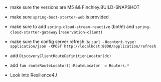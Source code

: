 * make sure the versions are M5 && Finchley.BUILD-SNAPSHOT
* make sure `spring-boot-starter-web` is provided
* make sure to add `spring-cloud-stream-reactive`  (both!) and `spring-cloud-starter-gateway` (`reservation-client`)
* make sure the config server refresh is: `curl -Hcontent-type: application/json -XPOST http://localhost:8000/application/refresh`
* add `DiscoveryClientRouteDefinitionLocator(dc)`
* add `fun routeRouteLocator():RouteLocator  = Routers.*`


* Look into Resilience4J
